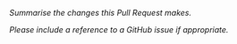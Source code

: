 _Summarise the changes this Pull Request makes._

_Please include a reference to a GitHub issue if appropriate._
